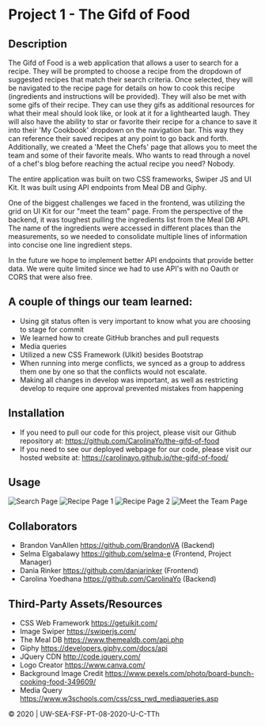 # Project 1 - The Gifd of Food

## Description 
The Gifd of Food is a web application that allows a user to search for a recipe. They will be prompted to choose a recipe from the dropdown of suggested recipes that match their search criteria. Once selected, they will be navigated to the recipe page for details on how to cook this recipe (ingredients and instructions will be provided). They will also be met with some gifs of their recipe. They can use they gifs as additional resources for what their meal should look like, or look at it for a lighthearted laugh. They will also have the ability to star or favorite their recipe for a chance to save it into their 'My Cookbook' dropdown on the navigation bar. This way they can reference their saved recipes at any point to go back and forth. Additionally, we created a 'Meet the Chefs' page that allows you to meet the team and some of their favorite meals. Who wants to read through a novel of a chef's blog before reaching the actual recipe you need? Nobody.

The entire application was built on two CSS frameworks, Swiper JS and UI Kit. It was built using API endpoints from Meal DB and Giphy.

One of the biggest challenges we faced in the frontend, was utilizing the grid on UI Kit for our "meet the team" page. From the perspective of the backend, it was toughest pulling the ingredients list from the Meal DB API. The name of the ingredients were accessed in different places than the measurements, so we needed to consolidate multiple lines of information into concise one line ingredient steps.

In the future we hope to implement better API endpoints that provide better data. We were quite limited since we had to use API's with no Oauth or CORS that were also free.

## A couple of things our team learned:
* Using git status often is very important to know what you are choosing to stage for commit
* We learned how to create GitHub branches and pull requests
* Media queries
* Utilized a new CSS Framework (UIkit) besides Bootstrap
* When running into merge conflicts, we synced as a group to address them one by one so that the conflicts would not escalate.
* Making all changes in develop was important, as well as restricting develop to require one approval prevented mistakes from happening

## Installation
* If you need to pull our code for this project, please visit our Github repository at: https://github.com/CarolinaYo/the-gifd-of-food
* If you need to see our deployed webpage for our code, please visit our hosted website at: https://carolinayo.github.io/the-gifd-of-food/ 

## Usage 
<img data-src="./Assets/search.png" alt="Search Page">
<img data-src="./Assets/recipe1.png" alt="Recipe Page 1">
<img data-src="./Assets/recipe2.png" alt="Recipe Page 2">
<img data-src="./Assets/meetchefs.png" alt="Meet the Team Page">

## Collaborators
* Brandon VanAllen https://github.com/BrandonVA (Backend)
* Selma Elgabalawy https://github.com/selma-e (Frontend, Project Manager)
* Dania Rinker https://github.com/daniarinker (Frontend)
* Carolina Yoedhana https://github.com/CarolinaYo (Backend)

## Third-Party Assets/Resources
* CSS Web Framework https://getuikit.com/
* Image Swiper https://swiperjs.com/
* The Meal DB https://www.themealdb.com/api.php
* Giphy https://developers.giphy.com/docs/api
* JQuery CDN http://code.jquery.com/
* Logo Creator https://www.canva.com/
* Background Image Credit https://www.pexels.com/photo/board-bunch-cooking-food-349609/
* Media Query https://www.w3schools.com/css/css_rwd_mediaqueries.asp

© 2020 | UW-SEA-FSF-PT-08-2020-U-C-TTh

